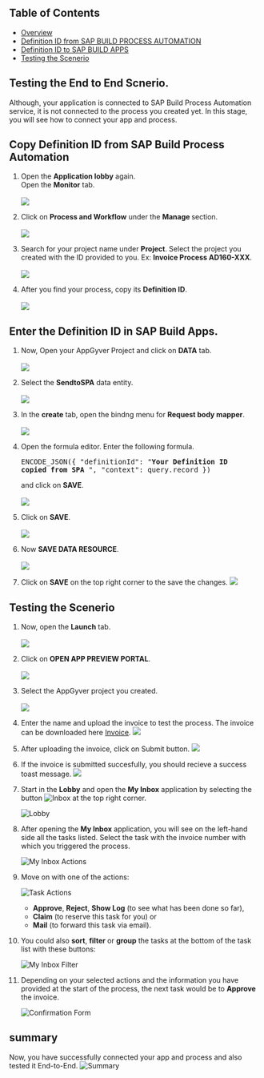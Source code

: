 ## Table of Contents
- [Overview](#overview)
- [Definition ID from SAP BUILD PROCESS AUTOMATION](#SPA)
- [Definition ID to SAP BUILD APPS](#build)
- [Testing the Scenerio](#Test)

## Testing the End to End Scnerio. <a name="overview"></a>
Although, your application is connected to SAP Build Process Automation service, it is not connected to the process you created yet. In this stage, you will see how to connect your app and process.

## Copy Definition ID from SAP Build Process Automation <a name="SPA"></a>
1. Open the <b>Application lobby</b> again. <br>
    Open the <b>Monitor</b> tab.<br><br>
![](images/ss1.png)

2. Click on <b>Process and Workflow</b> under the <b>Manage </b> section.<br><br>
![](images/Processes%20and%20Workflows.png)

3. Search for your project name under <b>Project</b>. Select the project you created with the ID provided to you. Ex: <b>Invoice Process AD160-XXX</b>.<br><br>
![](images/Search%20invoice.png)

4. After you find your process, copy its <b>Definition ID</b>.<br><br>
![](images/Def%20ID.png)

## Enter the Definition ID in SAP Build Apps. <a name="build"></a>

1. Now, Open your AppGyver Project and click on <b>DATA</b> tab. <br><br>
![](images/ss4.png)

2. Select the <b>SendtoSPA</b> data entity.<br><br>
![](images/ss5.png)

3. In the <b>create</b> tab, open the bindng menu for <b> Request body mapper</b>.<br><br>
![](images/ss6.png)

4. Open the formula editor. Enter the following formula.<br><pre>ENCODE_JSON({  "definitionId": "<b>Your Definition ID copied from SPA</b> ",  "context":  query.record })  </pre>
and click on <b>SAVE</b>.<br><br>
![](images/ss7.png)

5. Click on <b>SAVE</b>.<br><br>
![](images/ss8.png)

6. Now <b>SAVE DATA RESOURCE</b>.<br><br>
![](images/ss9.png)

7. Click on <b>SAVE</b> on the top right corner to the save the changes.
![](images/ss10.png)


## Testing the Scenerio <a name="Test"></a>

1. Now, open the <b>Launch</b> tab.<br><br>
![](images/ss11.png)

2. Click on <b> OPEN APP PREVIEW PORTAL</b>.<br><br>
![](images/ss12.png)

3. Select the AppGyver project you created.<br><br>
![](images/App.png)

4. Enter the name and upload the invoice to test the process.
The invoice can be downloaded here <a href="https://github.com/SAP-samples/teched2022-AD160/blob/main/exercises/1_CreateAppGyverProject/images/Invoice.png?raw=true">Invoice</a>.
![](images/ss14.png)

5. After uploading the invoice, click on Submit button.
![](images/Submit%20.png)

6. If the invoice is submitted succesfully, you should recieve a success toast message. 
![](images/Successs%20s.png)

7. Start in the **Lobby** and open the **My Inbox** application by selecting the button ![Inbox](images/02_Inbox_Icon.png) at the top right corner.

    ![Lobby](images/inbox'.png)

8. After opening the **My Inbox** application, you will see on the left-hand side all the tasks listed. Select the task with the invoice number with which you triggered the process.

    ![My Inbox Actions](images/03_MyInbox_Actions.png)

9. Move on with one of the actions:

    ![Task Actions](images/04_TaskActions.png)

      - **Approve**, **Reject**, **Show Log** (to see what has been done so far),
      - **Claim** (to reserve this task for you) or
      - **Mail** (to forward this task via email).

10. You could also **sort**, **filter** or **group** the tasks at the bottom of the task list with these buttons:

    ![My Inbox Filter](images/05_MyInbox_Filter.png)

11. Depending on your selected actions and the information you have provided at the start of the process, the next task would be to **Approve** the invoice.

    ![Confirmation Form](images/06_ConfirmationForm.png)


## summary

Now, you have successfully connected your app and process and also tested it End-to-End.
![Summary](./images/Summary.png)
